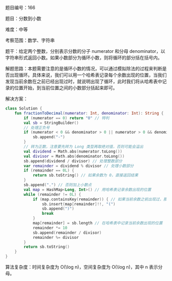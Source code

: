 题目编号：166

题目：分数到小数

难度：中等

考察范围：数学、字符串

题干：给定两个整数，分别表示分数的分子 numerator 和分母 denominator，以字符串形式返回小数。如果小数部分为循环小数，则将循环的部分括在括号内。

解题思路：本题需要注意的是循环小数的情况，可以通过模拟除法的过程来判断是否出现循环。具体来说，我们可以用一个哈希表记录每个余数出现的位置，当我们发现当前余数在之前已经出现过时，就说明出现了循环，此时我们将从哈希表中记录的位置开始，到当前位置之间的小数部分括起来即可。

解决方案：

```kotlin
class Solution {
    fun fractionToDecimal(numerator: Int, denominator: Int): String {
        if (numerator == 0) return "0" // 特判
        val sb = StringBuilder()
        // 处理正负号
        if (numerator < 0 && denominator > 0 || numerator > 0 && denominator < 0) {
            sb.append("-")
        }
        // 转为正数，注意要先转为 Long 类型再取绝对值，否则可能会溢出
        val dividend = Math.abs(numerator.toLong())
        val divisor = Math.abs(denominator.toLong())
        sb.append(dividend / divisor) // 处理整数部分
        var remainder = dividend % divisor // 处理小数部分
        if (remainder == 0L) {
            return sb.toString() // 如果余数为 0，直接返回结果
        }
        sb.append(".") // 否则加上小数点
        val map = HashMap<Long, Int>() // 用哈希表记录余数出现的位置
        while (remainder != 0L) {
            if (map.containsKey(remainder)) { // 如果当前余数之前出现过，那么就找到了循环节
                sb.insert(map[remainder]!!, "(")
                sb.append(")")
                break
            }
            map[remainder] = sb.length // 在哈希表中记录当前余数出现的位置
            remainder *= 10
            sb.append(remainder / divisor)
            remainder %= divisor
        }
        return sb.toString()
    }
}
```

算法复杂度：时间复杂度为 O(\log n)，空间复杂度为 O(\log n)，其中 n 表示分母。
